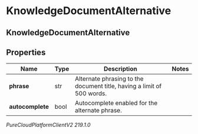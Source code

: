 # KnowledgeDocumentAlternative

## KnowledgeDocumentAlternative

## Properties

|Name | Type | Description | Notes|
|------------ | ------------- | ------------- | -------------|
| **phrase** | str | Alternate phrasing to the document title, having a limit of 500 words. | |
| **autocomplete** | bool | Autocomplete enabled for the alternate phrase. | |



_PureCloudPlatformClientV2 219.1.0_

